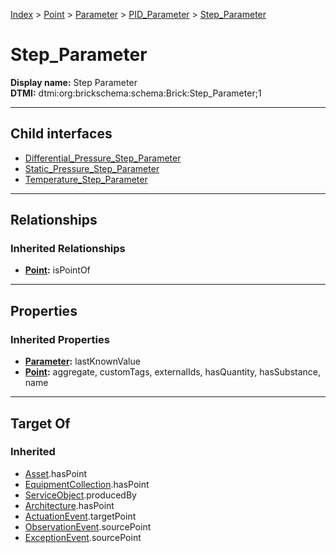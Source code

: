 [Index](../../../../index.md) > [Point](../../../Point.md) > [Parameter](../../Parameter.md) > [PID_Parameter](../PID_Parameter.md) > [Step_Parameter](#)
# Step_Parameter

**Display name:** Step Parameter<br />
**DTMI:** dtmi:org:brickschema:schema:Brick:Step_Parameter;1

---

## Child interfaces
* [Differential_Pressure_Step_Parameter](Differential_Pressure_Step_Parameter/Differential_Pressure_Step_Parameter.md)
* [Static_Pressure_Step_Parameter](Static_Pressure_Step_Parameter/Static_Pressure_Step_Parameter.md)
* [Temperature_Step_Parameter](Temperature_Step_Parameter/Temperature_Step_Parameter.md)

---

## Relationships

### Inherited Relationships
* **[Point](../../../Point.md):** isPointOf

---

## Properties

### Inherited Properties
* **[Parameter](../../Parameter.md):** lastKnownValue
* **[Point](../../../Point.md):** aggregate, customTags, externalIds, hasQuantity, hasSubstance, name

---

## Target Of
### Inherited
* [Asset](../../../../Asset/Asset.md).hasPoint
* [EquipmentCollection](../../../../Collection/EquipmentCollection.md).hasPoint
* [ServiceObject](../../../../Information/ServiceObject/ServiceObject.md).producedBy
* [Architecture](../../../../Space/Architecture/Architecture.md).hasPoint
* [ActuationEvent](../../../../Event/PointEvent/ActuationEvent.md).targetPoint
* [ObservationEvent](../../../../Event/PointEvent/ObservationEvent.md).sourcePoint
* [ExceptionEvent](../../../../Event/PointEvent/ExceptionEvent.md).sourcePoint
